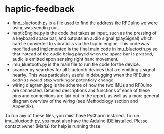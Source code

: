 # haptic-feedback
- find_bluetooth.py is a file used to find the address the RFDuino we were using was sending out. 
- hapticEngine.py is the code that takes an input, such as the pressing of a keyboard space bar, and outputs an audio signal (playSignal) which can be converted to vibrations via the haptic engine. This code was modified and implemented in the final main code in imu_bluetooth.py so that instead of the audio being played when the space bar is pressed, audio is emitted upon sensing right hand movement.
- imu_bluetooth.py is the main file to run the code for the device.
- scanner.py searches for all bluetooth devices that are emitting a signal nearby. This was particularly useful in debugging when the RFDuino address would stop working or potentially change.
- wiring diagram.jpeg is the scheme of how the two IMUs and RFDuino are connected. Detailed descriptions and functions of each of these pins and connections are laid out in the report, as well as a more general diagram overview of the wiring (see Methodology section and Appendix).  

To run any of these files, you must have PyCharm installed. To run imu_bluetooth.py, you must also have the Arduino IDE installed. Please contact owner (Maria) for help in running these. 
